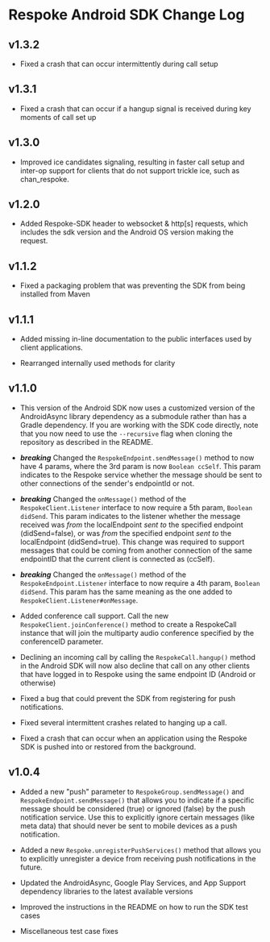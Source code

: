 Respoke Android SDK Change Log
==============================

v1.3.2
------

* Fixed a crash that can occur intermittently during call setup

v1.3.1
------

* Fixed a crash that can occur if a hangup signal is received during key moments of call set up

v1.3.0
------

* Improved ice candidates signaling, resulting in faster call setup and inter-op support for
clients that do not support trickle ice, such as chan_respoke.

v1.2.0
------

* Added Respoke-SDK header to websocket & http[s] requests, which includes the sdk version
and the Android OS version making the request.

v1.1.2
------

* Fixed a packaging problem that was preventing the SDK from being installed from Maven

v1.1.1
------

* Added missing in-line documentation to the public interfaces used by client applications.

* Rearranged internally used methods for clarity

v1.1.0
------

* This version of the Android SDK now uses a customized version of the AndroidAsync library 
dependency as a submodule rather than has a Gradle dependency. If you are working with the SDK 
code directly, note that you now need to use the `--recursive` flag when cloning the repository as 
described in the README.

* ***breaking*** Changed the `RespokeEndpoint.sendMessage()` method to now have 4 params,
where the 3rd param is now `Boolean ccSelf`. This param indicates to the Respoke service whether the
message should be sent to other connections of the sender's endpointId or not.

* ***breaking*** Changed the `onMessage()` method of the `RespokeClient.Listener` interface to now require
a 5th param, `Boolean didSend`. This param indicates to the listener whether the message received
was *from* the localEndpoint *sent to* the specified endpoint (didSend=false), or was *from* the
specified endpoint *sent to* the localEndpoint (didSend=true). This change was required to support
messages that could be coming from another connection of the same endpointID that the current client
is connected as (ccSelf).

* ***breaking*** Changed the `onMessage()` method of the `RespokeEndpoint.Listener` interface to now
require a 4th param, `Boolean didSend`. This param has the same meaning as the one added to
`RespokeClient.Listener#onMessage`.

* Added conference call support. Call the new `RespokeClient.joinConference()` method to create a 
RespokeCall instance that will join the multiparty audio conference specified by the conferenceID 
parameter.

* Declining an incoming call by calling the `RespokeCall.hangup()` method in the Android SDK will now also decline that call on any other clients that have logged in to Respoke using the same endpoint ID (Android or otherwise)

* Fixed a bug that could prevent the SDK from registering for push notifications.

* Fixed several intermittent crashes related to hanging up a call.

* Fixed a crash that can occur when an application using the Respoke SDK is pushed into or restored 
from the background.

v1.0.4
------

* Added a new "push" parameter to `RespokeGroup.sendMessage()` and `RespokeEndpoint.sendMessage()`
that allows you to indicate if a specific message should be considered (true) or ignored (false) by
the push notification service. Use this to explicitly ignore certain messages (like meta data) that
should never be sent to mobile devices as a push notification.

* Added a new `Respoke.unregisterPushServices()` method that allows you to explicitly unregister a
device from receiving push notifications in the future.

* Updated the AndroidAsync, Google Play Services, and App Support dependency libraries to the latest
available versions

* Improved the instructions in the README on how to run the SDK test cases

* Miscellaneous test case fixes
